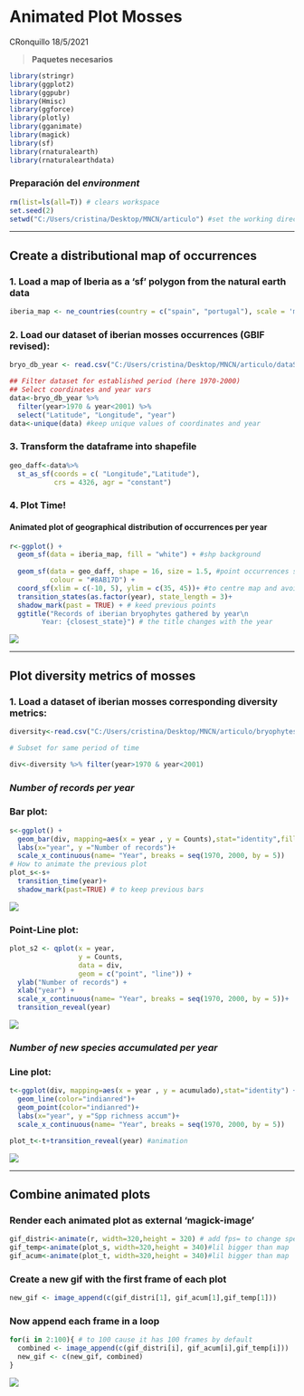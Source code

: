 Animated Plot Mosses
================
CRonquillo
18/5/2021

> **Paquetes necesarios**

``` r
library(stringr)
library(ggplot2)
library(ggpubr)
library(Hmisc)
library(ggforce)
library(plotly)
library(gganimate)
library(magick)
library(sf)
library(rnaturalearth)
library(rnaturalearthdata)
```

### Preparación del *environment*

``` r
rm(list=ls(all=T)) # clears workspace
set.seed(2)
setwd("C:/Users/cristina/Desktop/MNCN/articulo") #set the working directory
```

-----

## **Create a distributional map of occurrences**

### 1\. Load a map of Iberia as a ‘sf’ polygon from the natural earth data

``` r
iberia_map <- ne_countries(country = c("spain", "portugal"), scale = 'medium', returnclass = "sf")
```

### 2\. Load our dataset of iberian mosses occurrences (GBIF revised):

``` r
bryo_db_year <- read.csv("C:/Users/cristina/Desktop/MNCN/articulo/dataSet_Bryo_revised.csv", sep=";",header=TRUE)

## Filter dataset for established period (here 1970-2000) 
## Select coordinates and year vars
data<-bryo_db_year %>% 
  filter(year>1970 & year<2001) %>% 
  select("Latitude", "Longitude", "year")
data<-unique(data) #keep unique values of coordinates and year
```

### 3\. Transform the dataframe into shapefile

``` r
geo_daff<-data%>%
  st_as_sf(coords = c( "Longitude","Latitude"), 
           crs = 4326, agr = "constant")
```

### 4\. Plot Time\!

#### Animated plot of geographical distribution of occurrences per year

``` r
r<-ggplot() +
  geom_sf(data = iberia_map, fill = "white") + #shp background
  
  geom_sf(data = geo_daff, shape = 16, size = 1.5, #point occurrences shapefile
          colour = "#8AB17D") +
  coord_sf(xlim = c(-10, 5), ylim = c(35, 45))+ #to centre map and avoid the oceanic islands
  transition_states(as.factor(year), state_length = 3)+ 
  shadow_mark(past = TRUE) + # keed previous points
  ggtitle("Records of iberian bryophytes gathered by year\n
        Year: {closest_state}") # the title changes with the year
```

![](C:/Users/cristina/Desktop/MNCN/articulo/distribution_1970to2000.gif)

-----

## **Plot diversity metrics of mosses**

### 1\. Load a dataset of iberian mosses corresponding diversity metrics:

``` r
diversity<-read.csv("C:/Users/cristina/Desktop/MNCN/articulo/bryophytes_diversity.csv", sep=";", header=TRUE)

# Subset for same period of time

div<-diversity %>% filter(year>1970 & year<2001)
```

### *Number of records per year*

### Bar plot:

``` r
s<-ggplot() +
  geom_bar(div, mapping=aes(x = year , y = Counts),stat="identity",fill="seagreen")+
  labs(x="year", y ="Number of records")+
  scale_x_continuous(name= "Year", breaks = seq(1970, 2000, by = 5))
# How to animate the previous plot
plot_s<-s+
  transition_time(year)+ 
  shadow_mark(past=TRUE) # to keep previous bars
```

![](C:/Users/cristina/Desktop/MNCN/articulo/occurrences_per_year1970-2000.gif)

### Point-Line plot:

``` r
plot_s2 <- qplot(x = year,
                 y = Counts,
                 data = div,
                 geom = c("point", "line")) +
  ylab("Number of records") +
  xlab("year") +
  scale_x_continuous(name= "Year", breaks = seq(1970, 2000, by = 5))+
  transition_reveal(year)
```

![](C:/Users/cristina/Desktop/MNCN/articulo/LineNumberOcc_per_year1970-2000.gif)

### *Number of new species accumulated per year*

### Line plot:

``` r
t<-ggplot(div, mapping=aes(x = year , y = acumulado),stat="identity") +
  geom_line(color="indianred")+
  geom_point(color="indianred")+
  labs(x="year", y ="Spp richness accum")+
  scale_x_continuous(name= "Year", breaks = seq(1970, 2000, by = 5))

plot_t<-t+transition_reveal(year) #animation
```

![](C:/Users/cristina/Desktop/MNCN/articulo/richnessAcum70-00.gif)

-----

## **Combine animated plots**

### Render each animated plot as external ‘magick-image’

``` r
gif_distri<-animate(r, width=320,height = 320) # add fps= to change speed
gif_temp<-animate(plot_s, width=320,height = 340)#lil bigger than map
gif_acum<-animate(plot_t, width=320,height = 340)#lil bigger than map
```

### Create a new gif with the first frame of each plot

``` r
new_gif <- image_append(c(gif_distri[1], gif_acum[1],gif_temp[1]))
```

### Now append each frame in a loop

``` r
for(i in 2:100){ # to 100 cause it has 100 frames by default 
  combined <- image_append(c(gif_distri[i], gif_acum[i],gif_temp[i]))
  new_gif <- c(new_gif, combined)
}
```

![](C:/Users/cristina/Desktop/MNCN/articulo/3plotGifAnimatMosses2.gif)
